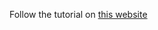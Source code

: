 Follow the tutorial on [this website](https://www.circuitstate.com/tutorials/how-to-use-vs-code-for-creating-and-uploading-arduino-sketches/)